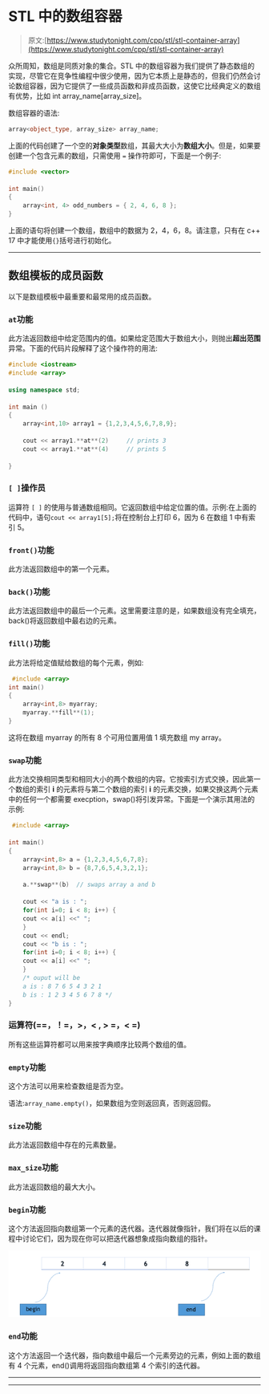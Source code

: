 # STL 中的数组容器

> 原文:[https://www.studytonight.com/cpp/stl/stl-container-array](https://www.studytonight.com/cpp/stl/stl-container-array)

众所周知，数组是同质对象的集合。STL 中的数组容器为我们提供了静态数组的实现，尽管它在竞争性编程中很少使用，因为它本质上是静态的，但我们仍然会讨论数组容器，因为它提供了一些成员函数和非成员函数，这使它比经典定义的数组有优势，比如 int array_name[array_size]。

数组容器的语法:

```cpp
array<object_type, array_size> array_name;
```

上面的代码创建了一个空的**对象类型**数组，其最大大小为**数组大小**。但是，如果要创建一个包含元素的数组，只需使用 `=` 操作符即可，下面是一个例子:

```cpp
#include <vector>

int main()
{
    array<int, 4> odd_numbers = { 2, 4, 6, 8 };
} 
```

上面的语句将创建一个数组，数组中的数据为 2，4，6，8。请注意，只有在 c++ 17 中才能使用`{}`括号进行初始化。

* * *

## 数组模板的成员函数

以下是数组模板中最重要和最常用的成员函数。

### `at`功能

此方法返回数组中给定范围内的值。如果给定范围大于数组大小，则抛出**超出范围**异常。下面的代码片段解释了这个操作符的用法:

```cpp
#include <iostream>
#include <array>

using namespace std;

int main ()
{
    array<int,10> array1 = {1,2,3,4,5,6,7,8,9};

    cout << array1.**at**(2)     // prints 3
    cout << array1.**at**(4)     // prints 5

}
```

### `[ ]`操作员

运算符 `[ ]` 的使用与普通数组相同。它返回数组中给定位置的值。示例:在上面的代码中，语句`cout << array1[5];`将在控制台上打印 6，因为 6 在数组 1 中有索引 5。

### `front()`功能

此方法返回数组中的第一个元素。

### `back()`功能

此方法返回数组中的最后一个元素。这里需要注意的是，如果数组没有完全填充，back()将返回数组中最右边的元素。

### `fill()`功能

此方法将给定值赋给数组的每个元素，例如:

```cpp
 #include <array>
int main()
{
    array<int,8> myarray;
    myarray.**fill**(1);
} 
```

这将在数组 myarray 的所有 8 个可用位置用值 1 填充数组 my array。

### `swap`功能

此方法交换相同类型和相同大小的两个数组的内容。它按索引方式交换，因此第一个数组的索引 **i** 的元素将与第二个数组的索引 **i** 的元素交换，如果交换这两个元素中的任何一个都需要 execption，swap()将引发异常。下面是一个演示其用法的示例:

```cpp
 #include <array>

int main()
{
    array<int,8> a = {1,2,3,4,5,6,7,8};
    array<int,8> b = {8,7,6,5,4,3,2,1};

    a.**swap**(b)  // swaps array a and b

    cout << "a is : ";
    for(int i=0; i < 8; i++) {
    cout << a[i] <<" ";
    }
    cout << endl;
    cout << "b is : ";
    for(int i=0; i < 8; i++) {
    cout << a[i] <<" ";
    }
    /* ouput will be 
    a is : 8 7 6 5 4 3 2 1
    b is : 1 2 3 4 5 6 7 8 */
} 
```

### 运算符(==，！=，>，< , > =，< =)

所有这些运算符都可以用来按字典顺序比较两个数组的值。

### `empty`功能

这个方法可以用来检查数组是否为空。

语法:`array_name.empty()`，如果数组为空则返回真，否则返回假。

### `size`功能

此方法返回数组中存在的元素数量。

### `max_size`功能

此方法返回数组的最大大小。

### `begin`功能

这个方法返回指向数组第一个元素的迭代器。迭代器就像指针，我们将在以后的课程中讨论它们，因为现在你可以把迭代器想象成指向数组的指针。

![Begin and End in array](img/c7210b9c57a53e9e601db107bb8f50d6.png)

### `end`功能

这个方法返回一个迭代器，指向数组中最后一个元素旁边的元素，例如上面的数组有 4 个元素，end()调用将返回指向数组第 4 个索引的迭代器。

* * *

* * *